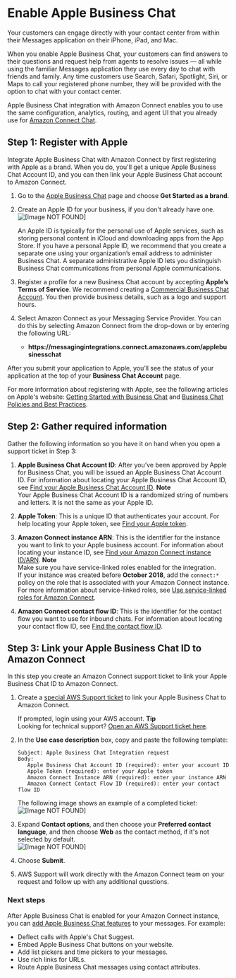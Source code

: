 # Enable Apple Business Chat<a name="apple-business-chat"></a>

Your customers can engage directly with your contact center from within their Messages application on their iPhone, iPad, and Mac\. 

When you enable Apple Business Chat, your customers can find answers to their questions and request help from agents to resolve issues — all while using the familiar Messages application they use every day to chat with friends and family\. Any time customers use Search, Safari, Spotlight, Siri, or Maps to call your registered phone number, they will be provided with the option to chat with your contact center\. 

Apple Business Chat integration with Amazon Connect enables you to use the same configuration, analytics, routing, and agent UI that you already use for [Amazon Connect Chat](chat.md)\.

## Step 1: Register with Apple<a name="register-with-apple"></a>

Integrate Apple Business Chat with Amazon Connect by first registering with Apple as a brand\. When you do, you'll get a unique Apple Business Chat Account ID, and you can then link your Apple Business Chat account to Amazon Connect\. 

1. Go to the [Apple Business Chat](https://register.apple.com/business-chat) page and choose **Get Started as a brand**\.

1. Create an Apple ID for your business, if you don't already have one\.  
![\[Image NOT FOUND\]](http://docs.aws.amazon.com/connect/latest/adminguide/images/abc-create-apple-id.png)

   An Apple ID is typically for the personal use of Apple services, such as storing personal content in iCloud and downloading apps from the App Store\. If you have a personal Apple ID, we recommend that you create a separate one using your organization’s email address to administer Business Chat\. A separate administrative Apple ID lets you distinguish Business Chat communications from personal Apple communications\.

1. Register a profile for a new Business Chat account by accepting **Apple’s Terms of Service**\. We recommend creating a [Commercial Business Chat Account](https://register.apple.com/resources/messages/messaging-documentation/register-your-acct#create-a-commercial-business-chat-account)\. You then provide business details, such as a logo and support hours\.

1. Select Amazon Connect as your Messaging Service Provider\. You can do this by selecting Amazon Connect from the drop\-down or by entering the following URL:
   + **https://messagingintegrations\.connect\.amazonaws\.com/applebusinesschat**

After you submit your application to Apple, you’ll see the status of your application at the top of your **Business Chat Account** page\.

For more information about registering with Apple, see the following articles on Apple's website: [Getting Started with Business Chat](https://register.apple.com/resources/business-chat/BC-GettingStarted.pdf) and [Business Chat Policies and Best Practices](https://register.apple.com/resources/business-chat/BC-Policies_and_Best_Practices.pdf)\. 

## Step 2: Gather required information<a name="gather-apple-business-chat-information"></a>

Gather the following information so you have it on hand when you open a support ticket in Step 3:

1. **Apple Business Chat Account ID**: After you’ve been approved by Apple for Business Chat, you will be issued an Apple Business Chat Account ID\. For information about locating your Apple Business Chat Account ID, see [Find your Apple Business Chat Account ID](find-apple-business-chat-account-id.md)\. 
**Note**  
Your Apple Business Chat Account ID is a randomized string of numbers and letters\. It is not the same as your Apple ID\. 

1. **Apple Token**: This is a unique ID that authenticates your account\. For help locating your Apple token, see [Find your Apple token](find-apple-token-id.md)\.

1. **Amazon Connect instance ARN**: This is the identifier for the instance you want to link to your Apple business account\. For information about locating your instance ID, see [Find your Amazon Connect instance ID/ARN](find-instance-arn.md)\.
**Note**  
Make sure you have service\-linked roles enabled for the integration\.   
If your instance was created before **October 2018**, add the `connect:*` policy on the role that is associated with your Amazon Connect instance\. For more information about service\-linked roles, see [Use service\-linked roles for Amazon Connect](connect-slr.md)\. 

1. **Amazon Connect contact flow ID**: This is the identifier for the contact flow you want to use for inbound chats\. For information about locating your contact flow ID, see [Find the contact flow ID](find-contact-flow-id.md)\.

## Step 3: Link your Apple Business Chat ID to Amazon Connect<a name="link-apple-business-chat"></a>

In this step you create an Amazon Connect support ticket to link your Apple Business Chat ID to Amazon Connect\. 

1. Create a [special AWS Support ticket](https://console.aws.amazon.com/support/home#/case/create?issueType=customer-service&serviceCode=customer-account&categoryCode=activation) to link your Apple Business Chat to Amazon Connect\.

   If prompted, login using your AWS account\.
**Tip**  
Looking for technical support? [Open an AWS Support ticket here](https://console.aws.amazon.com/support/home)\. 

1. In the **Use case description** box, copy and paste the following template: 

   ```
   Subject: Apple Business Chat Integration request
   Body:
      Apple Business Chat Account ID (required): enter your account ID
      Apple Token (required): enter your Apple token
      Amazon Connect Instance ARN (required): enter your instance ARN
      Amazon Connect Contact Flow ID (required): enter your contact flow ID
   ```

   The following image shows an example of a completed ticket:  
![\[Image NOT FOUND\]](http://docs.aws.amazon.com/connect/latest/adminguide/images/abc-sample-use-case-description.png)

1. Expand **Contact options**, and then choose your **Preferred contact language**, and then choose **Web** as the contact method, if it's not selected by default\.  
![\[Image NOT FOUND\]](http://docs.aws.amazon.com/connect/latest/adminguide/images/abc-contact-support-options.png)

1. Choose **Submit**\.

1. AWS Support will work directly with the Amazon Connect team on your request and follow up with any additional questions\.

### Next steps<a name="enable-apple-business-chat-next-steps"></a>

After Apple Business Chat is enabled for your Amazon Connect instance, you can [ add Apple Business Chat features](add-apple-business-chat-features.md) to your messages\. For example:
+ Deflect calls with Apple's Chat Suggest\.
+ Embed Apple Business Chat buttons on your website\.
+ Add list pickers and time pickers to your messages\.
+ Use rich links for URLs\.
+ Route Apple Business Chat messages using contact attributes\.